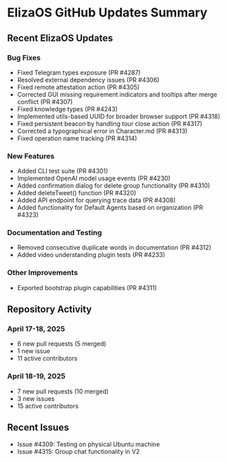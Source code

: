 # ElizaOS GitHub Updates Summary

## Recent ElizaOS Updates

### Bug Fixes
- Fixed Telegram types exposure (PR #4287)
- Resolved external dependency issues (PR #4306)
- Fixed remote attestation action (PR #4305)
- Corrected GUI missing requirement indicators and tooltips after merge conflict (PR #4307)
- Fixed knowledge types (PR #4243)
- Implemented utils-based UUID for broader browser support (PR #4318)
- Fixed persistent beacon by handling tour close action (PR #4317)
- Corrected a typographical error in Character.md (PR #4313)
- Fixed operation name tracking (PR #4314)

### New Features
- Added CLI test suite (PR #4301)
- Implemented OpenAI model usage events (PR #4230)
- Added confirmation dialog for delete group functionality (PR #4310)
- Added deleteTweet() function (PR #4320)
- Added API endpoint for querying trace data (PR #4308)
- Added functionality for Default Agents based on organization (PR #4323)

### Documentation and Testing
- Removed consecutive duplicate words in documentation (PR #4312)
- Added video understanding plugin tests (PR #4233)

### Other Improvements
- Exported bootstrap plugin capabilities (PR #4311)

## Repository Activity

### April 17-18, 2025
- 6 new pull requests (5 merged)
- 1 new issue
- 11 active contributors

### April 18-19, 2025
- 7 new pull requests (10 merged)
- 3 new issues
- 15 active contributors

## Recent Issues
- Issue #4309: Testing on physical Ubuntu machine
- Issue #4315: Group chat functionality in V2